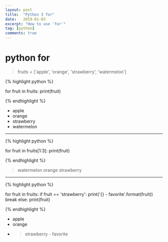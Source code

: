 ```yaml
---
layout: post
title:  "Python 3 for"
date:   2019-01-03
excerpt: "How to use 'for'"
tag: [python]
comments: true
---
```


# python for


> fruits = ['apple', 'orange', 'strawberry', 'watermelon']

{% highlight python %}

for fruit in fruits:
    print(fruit)

{% endhighlight %}

* apple
* orange
* strawberry
* watermelon

---

{% highlight python %}

for fruit in fruits[1:3]:
    print(fruit)

{% endhighlight %}

> watermelon
> orange
> strawberry

---

{% highlight python %}

for fruit in fruits:
    if fruit == 'strawberry':
        print('{} - favorite'.format(fruit))
        break
    else:
        print(fruit)

{% endhighlight %}

* apple
* orange
* > strawberry - favorite




